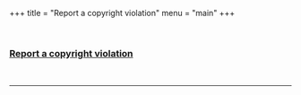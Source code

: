 +++
title = "Report a copyright violation"
menu = "main"
+++

&nbsp;

### [Report a copyright violation](https://github.com/tit8/polimi-elettronica/issues/new?assignees=&labels=Copyright&template=report-violazione-di-copyright.md) 

&nbsp;

* * *